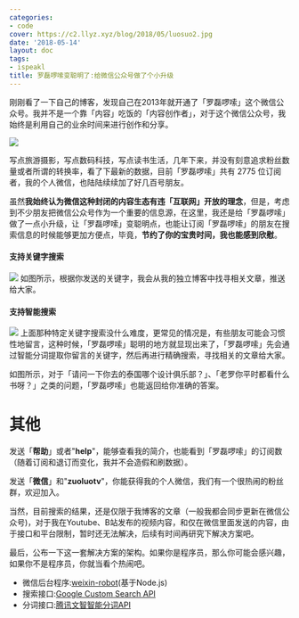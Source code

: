 ```yaml
---
categories:
- code
cover: https://c2.llyz.xyz/blog/2018/05/luosuo2.jpg
date: '2018-05-14'
layout: doc
tags:
- ispeakl
title: 罗磊啰嗦变聪明了:给微信公众号做了个小升级
---
```


刚刚看了一下自己的博客，发现自己在2013年就开通了「罗磊啰嗦」这个微信公众号。我并不是一个靠「内容」吃饭的「内容创作者」，对于这个微信公众号，我始终是利用自己的业余时间来进行创作和分享。

![](https://c2.llyz.xyz/wechat.png)

写点旅游摄影，写点数码科技，写点读书生活，几年下来，并没有刻意追求粉丝数量或者所谓的转换率，看了下最新的数据，目前「罗磊啰嗦」共有 2775 位订阅者，我的个人微信，也陆陆续续加了好几百号朋友。

虽然**我始终认为微信这种封闭的内容生态有违「互联网」开放的理念**，但是，考虑到不少朋友把微信公众号作为一个重要的信息源，在这里，我还是给「罗磊啰嗦」做了一点小升级，让「罗磊啰嗦」变聪明点，也能让订阅「罗磊啰嗦」的朋友在搜索信息的时候能够更加方便点，毕竟，**节约了你的宝贵时间，我也能感到欣慰**。

#### 支持关键字搜索

![](https://c2.llyz.xyz/blog/2018/05/luosuo1.jpg) 如图所示，根据你发送的关键字，我会从我的独立博客中找寻相关文章，推送给大家。

#### 支持智能搜索

![](https://c2.llyz.xyz/blog/2018/05/luosuo2.jpg) 上面那种特定关键字搜索没什么难度，更常见的情况是，有些朋友可能会习惯性地留言，这种时候，「罗磊啰嗦」聪明的地方就显现出来了，「罗磊啰嗦」先会通过智能分词提取你留言的关键字，然后再进行精确搜索，寻找相关的文章给大家。

如图所示，对于「请问一下你去的泰国哪个设计俱乐部？」、「老罗你平时都看什么书呀？」之类的问题，「罗磊啰嗦」也能返回给你准确的答案。

# 其他

发送「**帮助**」或者"**help**"，能够查看我的简介，也能看到「罗磊啰嗦」的订阅数（随着订阅和退订而变化，我并不会造假和刷数据）。

发送「**微信**」和"**zuoluotv**"，你能获得我的个人微信，我们有一个很热闹的粉丝群，欢迎加入。

当然，目前搜索的结果，还是仅限于我博客的文章（一般我都会同步更新在微信公众号)，对于我在Youtube、B站发布的视频内容，和仅在微信里面发送的内容，由于接口和平台限制，暂时还无法解决，后续有时间再研究下解决方案吧。

最后，公布一下这一套解决方案的架构。如果你是程序员，那么你可能会感兴趣，如果你不是程序员，你就当看个热闹吧。

- 微信后台程序:[weixin-robot](https://github.com/node-webot/weixin-robot)(基于Node.js)
- 搜索接口:[Google Custom Search API](https://developers.google.com/custom-search/json-api/v1/overview)
- 分词接口:[腾讯文智智能分词API](https://cloud.tencent.com/document/product/271/2071)

